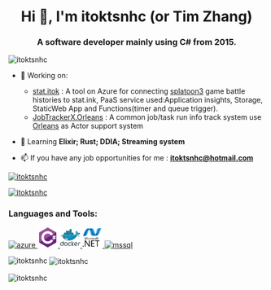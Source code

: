 <h1 align="center">Hi 👋, I'm itoktsnhc (or Tim Zhang)</h1>
<h3 align="center">A software developer mainly using C# from 2015.</h3>
<p align="left"> <img src="https://komarev.com/ghpvc/?username=itoktsnhc&label=Profile%20views&color=0e75b6&style=flat" alt="itoktsnhc" /> </p>

- 🔭 Working on:
  - [stat.itok](https://github.com/Itoktsnhc/stat.itok) : A tool on Azure for connecting [splatoon3](https://splatoon.nintendo.com/) game battle histories to stat.ink, PaaS service used:Application insights, Storage, StaticWeb App and Functions(timer and queue trigger).
  - [JobTrackerX.Orleans](https://github.com/Itoktsnhc/JobTrackerX.Orleans) : A  common job/task run info track system use [Orleans](https://github.com/dotnet/orleans) as Actor support system

- 🌱 Learning **Elixir; Rust; DDIA; Streaming system**
- 📫 If you have any job opportunities for me : **itoktsnhc@hotmail.com**

<p align="left"> <a href="https://github.com/ryo-ma/github-profile-trophy"><img src="https://github-profile-trophy.vercel.app/?username=itoktsnhc" alt="itoktsnhc" /></a> </p>

<p align="left"> <a href="https://twitter.com/itoktsnhc" target="blank"><img src="https://img.shields.io/twitter/follow/itoktsnhc?logo=twitter&style=for-the-badge" alt="itoktsnhc" /></a> </p>
<h3 align="left">Languages and Tools:</h3>
<p align="left"> <a href="https://azure.microsoft.com/en-in/" target="_blank"> <img src="https://www.vectorlogo.zone/logos/microsoft_azure/microsoft_azure-icon.svg" alt="azure" width="40" height="40"/> </a> <a href="https://www.w3schools.com/cs/" target="_blank"> <img src="https://raw.githubusercontent.com/devicons/devicon/master/icons/csharp/csharp-original.svg" alt="csharp" width="40" height="40"/> </a> <a href="https://www.docker.com/" target="_blank"> <img src="https://raw.githubusercontent.com/devicons/devicon/master/icons/docker/docker-original-wordmark.svg" alt="docker" width="40" height="40"/> </a> <a href="https://dotnet.microsoft.com/" target="_blank"> <img src="https://raw.githubusercontent.com/devicons/devicon/master/icons/dot-net/dot-net-original-wordmark.svg" alt="dotnet" width="40" height="40"/> </a> <a href="https://www.microsoft.com/en-us/sql-server" target="_blank"> <img src="https://www.svgrepo.com/show/303229/microsoft-sql-server-logo.svg" alt="mssql" width="40" height="40"/> </a> </p>

<p><img align="left" src="https://github-readme-stats.vercel.app/api/top-langs?username=itoktsnhc&show_icons=true&locale=en&layout=compact" alt="itoktsnhc" /></p>

<p>&nbsp;<img align="center" src="https://github-readme-stats.vercel.app/api?username=itoktsnhc&show_icons=true&locale=en" alt="itoktsnhc" /></p>

<p><img align="center" src="https://github-readme-streak-stats.herokuapp.com/?user=itoktsnhc&" alt="itoktsnhc" /></p>
